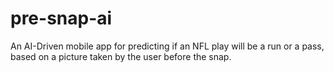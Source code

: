 # pre-snap-ai
An AI-Driven mobile app for predicting if an NFL play will be a run or a pass, based on a picture taken by the user before the snap.

